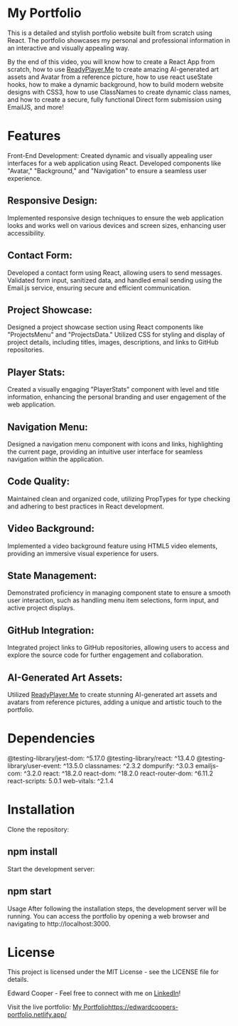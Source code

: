 # My Portfolio
This is a detailed and stylish portfolio website built from scratch using React. The portfolio showcases my personal and professional information in an interactive and visually appealing way.

By the end of this video, you will know how to create a React App from scratch, how to use [ReadyPlayer.Me](https://readyplayer.me/) to create amazing AI-generated art assets and Avatar from a reference picture, how to use react useState hooks, how to make a dynamic background, how to build modern website designs with CSS3, how to use ClassNames to create dynamic class names, and how to create a secure, fully functional Direct form submission using EmailJS, and more!

# Features
Front-End Development: Created dynamic and visually appealing user interfaces for a web application using React. Developed components like "Avatar," "Background," and "Navigation" to ensure a seamless user experience.

## Responsive Design: 
Implemented responsive design techniques to ensure the web application looks and works well on various devices and screen sizes, enhancing user accessibility.

## Contact Form: 
Developed a contact form using React, allowing users to send messages. Validated form input, sanitized data, and handled email sending using the Email.js service, ensuring secure and efficient communication.

## Project Showcase: 
Designed a project showcase section using React components like "ProjectsMenu" and "ProjectsData." Utilized CSS for styling and display of project details, including titles, images, descriptions, and links to GitHub repositories.

## Player Stats: 
Created a visually engaging "PlayerStats" component with level and title information, enhancing the personal branding and user engagement of the web application.

## Navigation Menu: 
Designed a navigation menu component with icons and links, highlighting the current page, providing an intuitive user interface for seamless navigation within the application.

## Code Quality: 
Maintained clean and organized code, utilizing PropTypes for type checking and adhering to best practices in React development.

## Video Background: 
Implemented a video background feature using HTML5 video elements, providing an immersive visual experience for users.

## State Management: 
Demonstrated proficiency in managing component state to ensure a smooth user interaction, such as handling menu item selections, form input, and active project displays.

## GitHub Integration: 
Integrated project links to GitHub repositories, allowing users to access and explore the source code for further engagement and collaboration.

## AI-Generated Art Assets: 
Utilized [ReadyPlayer.Me](https://readyplayer.me/) to create stunning AI-generated art assets and avatars from reference pictures, adding a unique and artistic touch to the portfolio.

# Dependencies
@testing-library/jest-dom: ^5.17.0
@testing-library/react: ^13.4.0
@testing-library/user-event: ^13.5.0
classnames: ^2.3.2
dompurify: ^3.0.3
emailjs-com: ^3.2.0
react: ^18.2.0
react-dom: ^18.2.0
react-router-dom: ^6.11.2
react-scripts: 5.0.1
web-vitals: ^2.1.4
# Installation
Clone the repository:


## npm install
Start the development server:

## npm start
Usage
After following the installation steps, the development server will be running. You can access the portfolio by opening a web browser and navigating to http://localhost:3000.
# License
This project is licensed under the MIT License - see the LICENSE file for details.

Edward Cooper - Feel free to connect with me on [LinkedIn](https://www.linkedin.com/in/edwardcooperii/)!

Visit the live portfolio: [My Portfolio](https://edwardcoopers-portfolio.netlify.app/)https://edwardcoopers-portfolio.netlify.app/

